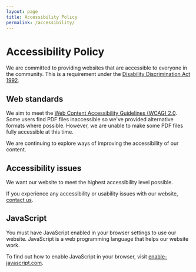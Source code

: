 ```yaml
---
layout: page
title: Accessibility Policy
permalink: /accessibility/
---
```


# Accessibility Policy

We are committed to providing websites that are accessible to everyone in the community. This is a requirement under the [Disability Discrimination Act 1992](http://www.comlaw.gov.au/Series/C2004A04426).

## Web standards

We aim to meet the [Web Content Accessibility Guidelines (WCAG) 2.0](http://www.w3.org/TR/WCAG/). Some users find PDF files inaccessible so we've provided alternative formats where possible. However, we are unable to make some PDF files fully accessible at this time.

We are continuing to explore ways of improving the accessibility of our content.

## Accessibility issues

We want our website to meet the highest accessibility level possible.

If you experience any accessibility or usability issues with our website, [contact us](mailto:contact@digitalbusinesscouncil.com.au).

## JavaScript

You must have JavaScript enabled in your browser settings to use our website. JavaScript is a web programming language that helps our website work.

To find out how to enable JavaScript in your browser, visit [enable-javascript.com](http://enable-javascript.com/).
